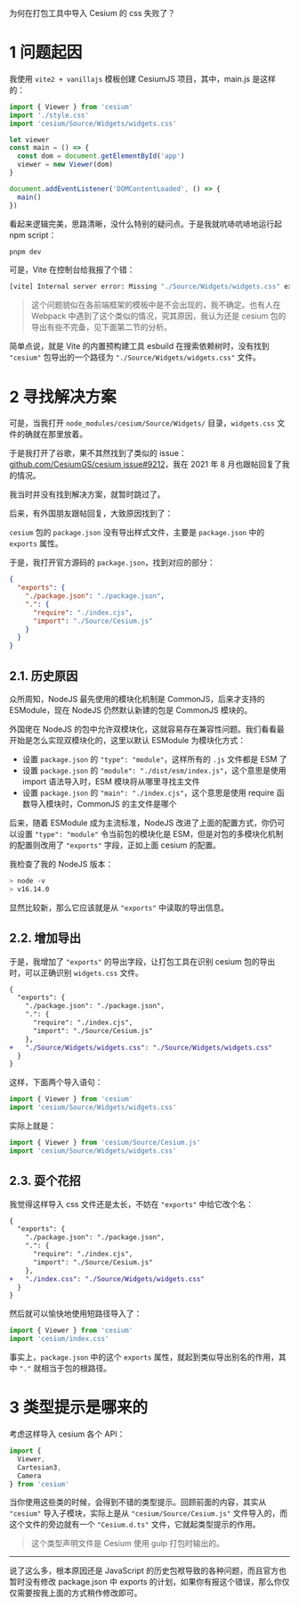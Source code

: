 为何在打包工具中导入 Cesium 的 css 失败了？

# 1 问题起因

我使用 `vite2 + vanillajs` 模板创建 CesiumJS 项目，其中，main.js 是这样的：

``` js
import { Viewer } from 'cesium'
import './style.css'
import 'cesium/Source/Widgets/widgets.css'

let viewer
const main = () => {
  const dom = document.getElementById('app')
  viewer = new Viewer(dom)
}

document.addEventListener('DOMContentLoaded', () => {
  main()
})
```

看起来逻辑完美，思路清晰，没什么特别的疑问点。于是我就吭哧吭哧地运行起 npm script：

``` bash
pnpm dev
```

可是，Vite 在控制台给我报了个错：

```bash
[vite] Internal server error: Missing "./Source/Widgets/widgets.css" export in "cesium" package
```

>  这个问题貌似在各前端框架的模板中是不会出现的，我不确定。也有人在 Webpack 中遇到了这个类似的情况，究其原因，我认为还是 cesium 包的导出有些不完备，见下面第二节的分析。

简单点说，就是 Vite 的内置预构建工具 esbuild 在搜索依赖树时，没有找到 `"cesium"` 包导出的一个路径为 `"./Source/Widgets/widgets.css"` 文件。

# 2 寻找解决方案

可是，当我打开 `node_modules/cesium/Source/Widgets/` 目录，`widgets.css` 文件的确就在那里放着。

于是我打开了谷歌，果不其然找到了类似的 issue：[github.com/CesiumGS/cesium issue#9212](https://github.com/CesiumGS/cesium/issues/9212)，我在 2021 年 8 月也跟帖回复了我的情况。

我当时并没有找到解决方案，就暂时跳过了。

后来，有外国朋友跟帖回复，大致原因找到了：

`cesium` 包的 `package.json` 没有导出样式文件，主要是 `package.json` 中的 `exports` 属性。

于是，我打开官方源码的 `package.json`，找到对应的部分：

``` json
{
  "exports": {
    "./package.json": "./package.json",
    ".": {
      "require": "./index.cjs",
      "import": "./Source/Cesium.js"
    }
  }
}
```

## 2.1. 历史原因

众所周知，NodeJS 最先使用的模块化机制是 CommonJS，后来才支持的 ESModule，现在 NodeJS 仍然默认新建的包是 CommonJS 模块的。

外国佬在 NodeJS 的包中允许双模块化，这就容易存在兼容性问题。我们看看最开始是怎么实现双模块化的，这里以默认 ESModule 为模块化方式：

- 设置 `package.json` 的 `"type": "module"`，这样所有的 `.js` 文件都是 ESM 了
- 设置 `package.json` 的 `"module": "./dist/esm/index.js"`，这个意思是使用 import 语法导入时，ESM 模块将从哪里寻找主文件
- 设置 `package.json` 的 `"main": "./index.cjs"`，这个意思是使用 require 函数导入模块时，CommonJS 的主文件是哪个

后来，随着 ESModule 成为主流标准，NodeJS 改进了上面的配置方式，你仍可以设置 `"type": "module"` 令当前包的模块化是 ESM，但是对包的多模块化机制的配置则改用了 `"exports"` 字段，正如上面 cesium 的配置。

我检查了我的 NodeJS 版本：

``` bash
> node -v
> v16.14.0
```

显然比较新，那么它应该就是从 `"exports"` 中读取的导出信息。

## 2.2. 增加导出

于是，我增加了 `"exports"` 的导出字段，让打包工具在识别 cesium 包的导出时，可以正确识别 `widgets.css` 文件。

``` diff
{
  "exports": {
    "./package.json": "./package.json",
    ".": {
      "require": "./index.cjs",
      "import": "./Source/Cesium.js"
    },
+   "./Source/Widgets/widgets.css": "./Source/Widgets/widgets.css"
  }
}
```

这样，下面两个导入语句：

``` js
import { Viewer } from 'cesium'
import 'cesium/Source/Widgets/widgets.css'
```

实际上就是：

``` js
import { Viewer } from 'cesium/Source/Cesium.js'
import 'cesium/Source/Widgets/widgets.css'
```

## 2.3. 耍个花招

我觉得这样导入 css 文件还是太长，不妨在 `"exports"` 中给它改个名：

``` diff
{
  "exports": {
    "./package.json": "./package.json",
    ".": {
      "require": "./index.cjs",
      "import": "./Source/Cesium.js"
    },
+   "./index.css": "./Source/Widgets/widgets.css"
  }
}
```

然后就可以愉快地使用短路径导入了：

``` js
import { Viewer } from 'cesium'
import 'cesium/index.css'
```

事实上，`package.json` 中的这个 `exports` 属性，就起到类似导出别名的作用，其中 `"."` 就相当于包的根路径。



# 3 类型提示是哪来的

考虑这样导入 cesium 各个 API：

``` js
import {
  Viewer,
  Cartesian3,
  Camera
} from 'cesium'
```

当你使用这些类的时候，会得到不错的类型提示。回顾前面的内容，其实从 `"cesium"` 导入子模块，实际上是从 `"cesium/Source/Cesium.js"` 文件导入的，而这个文件的旁边就有一个 `"Cesium.d.ts"` 文件，它就起类型提示的作用。

> 这个类型声明文件是 Cesium 使用 gulp 打包时输出的。



---

说了这么多，根本原因还是 JavaScript 的历史包袱导致的各种问题，而且官方也暂时没有修改 package.json 中 exports 的计划，如果你有报这个错误，那么你仅仅需要按我上面的方式稍作修改即可。